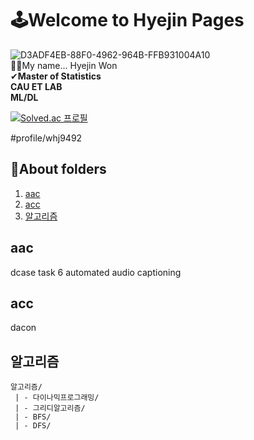 # 🕹Welcome to Hyejin Pages 
![D3ADF4EB-88F0-4962-964B-FFB931004A10](https://user-images.githubusercontent.com/71366457/167638564-278571fe-3e2f-438d-8cac-95fd5eecfa58.png)   
👏👏My name... Hyejin Won  
✔**Master of Statistics   
CAU ET LAB   
ML/DL**   


[![Solved.ac
프로필](http://mazassumnida.wtf/api/generate_badge?boj=hyejwon)](https://solved.ac/whj9492)

#profile/whj9492


## 📂About folders
1. [aac](#aac)  
2. [acc](#acc)  
3. [알고리즘](#알고리즘)
   



## aac
dcase task 6 automated audio captioning


## acc
dacon

## 알고리즘
    알고리즘/
     | - 다이나믹프로그래밍/
     | - 그리디알고리즘/
     | - BFS/
     | - DFS/

